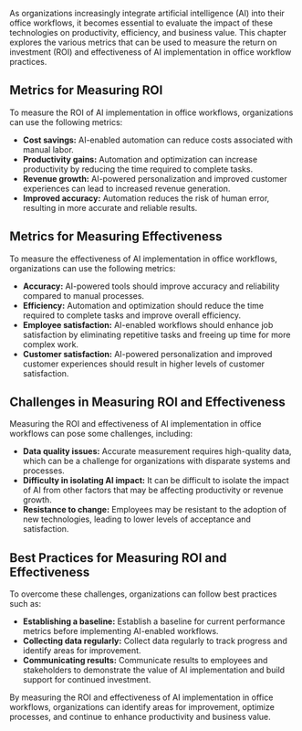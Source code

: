 
As organizations increasingly integrate artificial intelligence (AI) into their office workflows, it becomes essential to evaluate the impact of these technologies on productivity, efficiency, and business value. This chapter explores the various metrics that can be used to measure the return on investment (ROI) and effectiveness of AI implementation in office workflow practices.

Metrics for Measuring ROI
-------------------------

To measure the ROI of AI implementation in office workflows, organizations can use the following metrics:

* **Cost savings:** AI-enabled automation can reduce costs associated with manual labor.
* **Productivity gains:** Automation and optimization can increase productivity by reducing the time required to complete tasks.
* **Revenue growth:** AI-powered personalization and improved customer experiences can lead to increased revenue generation.
* **Improved accuracy:** Automation reduces the risk of human error, resulting in more accurate and reliable results.

Metrics for Measuring Effectiveness
-----------------------------------

To measure the effectiveness of AI implementation in office workflows, organizations can use the following metrics:

* **Accuracy:** AI-powered tools should improve accuracy and reliability compared to manual processes.
* **Efficiency:** Automation and optimization should reduce the time required to complete tasks and improve overall efficiency.
* **Employee satisfaction:** AI-enabled workflows should enhance job satisfaction by eliminating repetitive tasks and freeing up time for more complex work.
* **Customer satisfaction:** AI-powered personalization and improved customer experiences should result in higher levels of customer satisfaction.

Challenges in Measuring ROI and Effectiveness
---------------------------------------------

Measuring the ROI and effectiveness of AI implementation in office workflows can pose some challenges, including:

* **Data quality issues:** Accurate measurement requires high-quality data, which can be a challenge for organizations with disparate systems and processes.
* **Difficulty in isolating AI impact:** It can be difficult to isolate the impact of AI from other factors that may be affecting productivity or revenue growth.
* **Resistance to change:** Employees may be resistant to the adoption of new technologies, leading to lower levels of acceptance and satisfaction.

Best Practices for Measuring ROI and Effectiveness
--------------------------------------------------

To overcome these challenges, organizations can follow best practices such as:

* **Establishing a baseline:** Establish a baseline for current performance metrics before implementing AI-enabled workflows.
* **Collecting data regularly:** Collect data regularly to track progress and identify areas for improvement.
* **Communicating results:** Communicate results to employees and stakeholders to demonstrate the value of AI implementation and build support for continued investment.

By measuring the ROI and effectiveness of AI implementation in office workflows, organizations can identify areas for improvement, optimize processes, and continue to enhance productivity and business value.
